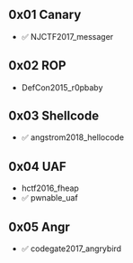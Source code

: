 ## 0x01 Canary

- ✅ NJCTF2017_messager

## 0x02 ROP

- DefCon2015_r0pbaby

## 0x03 Shellcode

- ✅ angstrom2018_hellocode

## 0x04 UAF

- hctf2016_fheap
- ✅ pwnable_uaf

## 0x05 Angr

- ✅ codegate2017_angrybird

